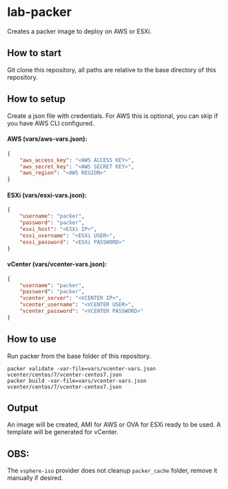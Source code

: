 # lab-packer
Creates a packer image to deploy on AWS or ESXi.

## How to start
Git clone this repository, all paths are relative to the base directory of this repository.

## How to setup
Create a json file with credentials. For AWS this is optional, you can skip if you have AWS CLI configured.

#### AWS (vars/aws-vars.json):
```json
{
    "aws_access_key": "<AWS ACCESS KEY>",
    "aws_secret_key": "<AWS SECRET KEY>",
    "aws_region": "<AWS REGION>"
}
```

#### ESXi (vars/esxi-vars.json):
```json
{
    "username": "packer",
    "password": "packer",
    "esxi_host": "<ESXi IP>",
    "esxi_username": "<ESXi USER>",
    "esxi_password": "<ESXi PASSWORD>"
}
```
#### vCenter (vars/vcenter-vars.json):
```json
{
    "username": "packer",
    "password": "packer",
    "vcenter_server": "<VCENTER IP>",
    "vcenter_username": "<VCENTER USER>",
    "vcenter_password": "<VCENTER PASSWORD>"
}
```


## How to use
Run packer from the base folder of this repository.

```
packer validate -var-file=vars/vcenter-vars.json vcenter/centos/7/vcenter-centos7.json
packer build -var-file=vars/vcenter-vars.json vcenter/centos/7/vcenter-centos7.json
```

## Output
An image will be created, AMI for AWS or OVA for ESXi ready to be used.
A template will be generated for vCenter.

## OBS:
The `vsphere-iso` provider does not cleanup `packer_cache` folder, remove it manually if desired.
